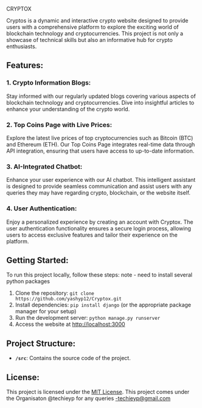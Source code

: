 CRYPTOX 

Cryptos is a dynamic and interactive crypto website designed to provide users with a comprehensive platform to explore the exciting world of blockchain technology and cryptocurrencies. This project is not only a showcase of technical skills but also an informative hub for crypto enthusiasts.

## Features:

### 1. Crypto Information Blogs:

Stay informed with our regularly updated blogs covering various aspects of blockchain technology and cryptocurrencies. Dive into insightful articles to enhance your understanding of the crypto world.

### 2. Top Coins Page with Live Prices:

Explore the latest live prices of top cryptocurrencies such as Bitcoin (BTC) and Ethereum (ETH). Our Top Coins Page integrates real-time data through API integration, ensuring that users have access to up-to-date information.

### 3. AI-Integrated Chatbot:

Enhance your user experience with our AI chatbot. This intelligent assistant is designed to provide seamless communication and assist users with any queries they may have regarding crypto, blockchain, or the website itself.

### 4. User Authentication:

Enjoy a personalized experience by creating an account with Cryptox. The user authentication functionality ensures a secure login process, allowing users to access exclusive features and tailor their experience on the platform.

## Getting Started:

To run this project locally, follow these steps:
note - need to install several python packages
1. Clone the repository: `git clone https://github.com/yashyp12/Cryptox.git`
2. Install dependencies: `pip install django` (or the appropriate package manager for your setup)
3. Run the development server: `python manage.py runserver`
4. Access the website at [http://localhost:3000](http://localhost:3000)

## Project Structure:

- **`/src`**: Contains the source code of the project.

## License:

This project is licensed under the [MIT License](LICENSE). 
This project comes under the Organisaton @techieyp 
for any queries -techieyp@gmail.com


